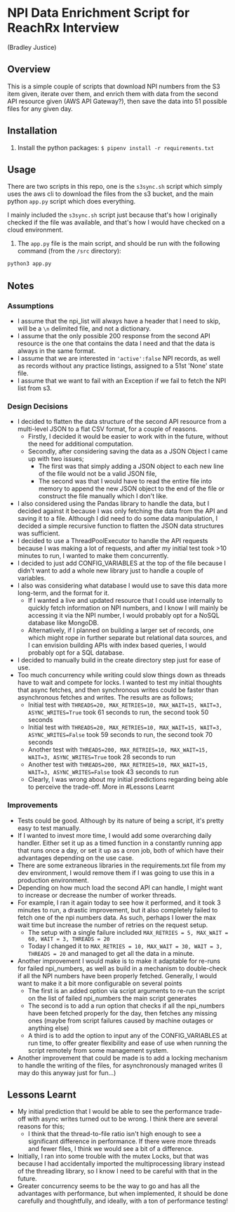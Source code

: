 # NPI Data Enrichment Script for ReachRx Interview
(Bradley Justice)
## Overview
This is a simple couple of scripts that download NPI numbers from the S3 item given, iterate over them, and enrich them with data from the second API resource given (AWS API Gateway?), then save the data into 51 possible files for any given day.

## Installation
1. Install the python packages: `$ pipenv install -r requirements.txt`

## Usage
There are two scripts in this repo, one is the `s3sync.sh` script which simply uses the aws cli to download the files from the s3 bucket, and the main python `app.py` script which does everything. 

I mainly included the `s3sync.sh` script just because that's how I originally checked if the file was available, and that's how I would have checked on a cloud environment.
 
1. The `app.py` file is the main script, and should be run with the following command (from the `/src` directory):
```bash
python3 app.py
```

## Notes

### Assumptions
- I assume that the npi_list will always have a header that I need to skip, will be a `\n` delimited file, and not a dictionary.
- I assume that the only possible 200 response from the second API resource is the one that contains the data I need and that the data is always in the same format.
- I assume that we are interested in `'active':false` NPI records, as well as records without any practice listings, assigned to a 51st 'None' state file.
- I assume that we want to fail with an Exception if we fail to fetch the NPI list from s3.


### Design Decisions

- I decided to flatten the data structure of the second API resource from a multi-level JSON to a flat CSV format, for a couple of reasons. 
  - Firstly, I decided it would be easier to work with in the future, without the need for additional computation. 
  - Secondly, after considering saving the data as a JSON Object I came up with two issues;
    - The first was that simply adding a JSON object to each new line of the file would not be a valid JSON file, 
    - The second was that I would have to read the entire file into memory to append the new JSON object to the end of the file or construct the file manually which I don't like.
- I also considered using the Pandas library to handle the data, but I decided against it because I was only fetching the data from the API and saving it to a file. Although I did need to do some data manipulation, I decided a simple recursive function to flatten the JSON data structures was sufficient.
- I decided to use a ThreadPoolExecutor to handle the API requests because I was making a lot of requests, and after my initial test took >10 minutes to run, I wanted to make them concurrently. 
- I decided to just add CONFIG_VARIABLES at the top of the file because I didn't want to add a whole new library just to handle a couple of variables.
- I also was considering what database I would use to save this data more long-term, and the format for it. 
  - If I wanted a live and updated resource that I could use internally to quickly fetch information on NPI numbers, and I know I will mainly be accessing it via the NPI number, I would probably opt for a NoSQL database like MongoDB.
  - Alternatively, if I planned on building a larger set of records, one which might rope in further separate but relational data sources, and I can envision building APIs with index based queries, I would probably opt for a SQL database.
- I decided to manually build in the create directory step just for ease of use.
- Too much concurrency while writing could slow things down as threads have to wait and compete for locks. I wanted to test my initial thoughts that async fetches, and then synchronous writes could be faster than asynchronous fetches and writes. The results are as follows;
  - Initial test with `THREADS=20, MAX_RETRIES=10, MAX_WAIT=15, WAIT=3, ASYNC_WRITES=True` took 61 seconds to run, the second took 50 seconds
  - Initial test with `THREADS=20, MAX_RETRIES=10, MAX_WAIT=15, WAIT=3, ASYNC_WRITES=False` took 59 seconds to run, the second took 70 seconds
  - Another test with `THREADS=200, MAX_RETRIES=10, MAX_WAIT=15, WAIT=3, ASYNC_WRITES=True` took 28 seconds to run
  - Another test with `THREADS=200, MAX_RETRIES=10, MAX_WAIT=15, WAIT=3, ASYNC_WRITES=False` took 43 seconds to run
  - Clearly, I was wrong about my initial predictions regarding being able to perceive the trade-off. More in #Lessons Learnt

### Improvements
- Tests could be good. Although by its nature of being a script, it's pretty easy to test manually.
- If I wanted to invest more time, I would add some overarching daily handler. Either set it up as a timed function in a constantly running app that runs once a day, or set it up as a cron job, both of which have their advantages depending on the use case.
- There are some extraneous libraries in the requirements.txt file from my dev environment, I would remove them if I was going to use this in a production environment.
- Depending on how much load the second API can handle, I might want to increase or decrease the number of worker threads.
- For example, I ran it again today to see how it performed, and it took 3 minutes to run, a drastic improvement, but it also completely failed to fetch one of the npi numbers data. As such, perhaps I lower the max wait time but increase the number of retries on the request setup.
  - The setup with a single failure included `MAX_RETRIES = 5, MAX_WAIT = 60, WAIT = 3, THREADS = 20` 
  - Today I changed it to `MAX_RETRIES = 10, MAX_WAIT = 30, WAIT = 3, THREADS = 20` and managed to get all the data in a minute.
- Another improvement I would make is to make it adaptable for re-runs for failed npi_numbers, as well as build in a mechanism to double-check if all the NPI numbers have been properly fetched. Generally, I would want to make it a bit more configurable on several points
  - The first is an added option via script arguments to re-run the script on the list of failed npi_numbers the main script generates
  - The second is to add a run option that checks if all the npi_numbers have been fetched properly for the day, then fetches any missing ones (maybe from script failures caused by machine outages or anything else)
  - A third is to add the option to input any of the CONFIG_VARIABLES at run time, to offer greater flexibility and ease of use when running the script remotely from some management system.
- Another improvement that could be made is to add a locking mechanism to handle the writing of the files, for asynchronously managed writes (I may do this anyway just for fun...)

## Lessons Learnt
- My initial prediction that I would be able to see the performance trade-off with async writes turned out to be wrong. I think there are several reasons for this; 
  - I think that the thread-to-file ratio isn't high enough to see a significant difference in performance. If there were more threads and fewer files, I think we would see a bit of a difference.
- Initially, I ran into some trouble with the mutex Locks, but that was because I had accidentally imported the multiprocessing library instead of the threading library, so I know I need to be careful with that in the future.
- Greater concurrency seems to be the way to go and has all the advantages with performance, but when implemented, it should be done carefully and thoughtfully, and ideally, with a ton of performance testing!
